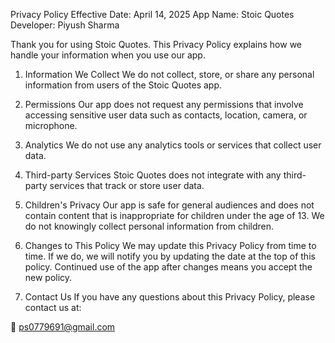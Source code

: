 Privacy Policy
Effective Date: April 14, 2025
App Name: Stoic Quotes
Developer: Piyush Sharma

Thank you for using Stoic Quotes. This Privacy Policy explains how we handle your information when you use our app.

1. Information We Collect
We do not collect, store, or share any personal information from users of the Stoic Quotes app.

2. Permissions
Our app does not request any permissions that involve accessing sensitive user data such as contacts, location, camera, or microphone.

3. Analytics
We do not use any analytics tools or services that collect user data.

4. Third-party Services
Stoic Quotes does not integrate with any third-party services that track or store user data.

5. Children's Privacy
Our app is safe for general audiences and does not contain content that is inappropriate for children under the age of 13. We do not knowingly collect personal information from children.

6. Changes to This Policy
We may update this Privacy Policy from time to time. If we do, we will notify you by updating the date at the top of this policy. Continued use of the app after changes means you accept the new policy.

7. Contact Us
If you have any questions about this Privacy Policy, please contact us at:

📧 ps0779691@gmail.com
